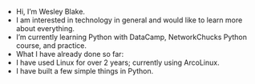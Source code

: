 - Hi, I’m Wesley Blake.
- I am interested in technology in general and would like to learn more about everything.
- I’m currently learning Python with DataCamp, NetworkChucks Python course, and practice.
- What I have already done so far:
-   I have used Linux for over 2 years; currently using ArcoLinux.
-   I have built a few simple things in Python.

<!---
Wblake95/Wblake95 is a ✨ special ✨ repository because its `README.md` (this file) appears on your GitHub profile.
You can click the Preview link to take a look at your changes.
--->
